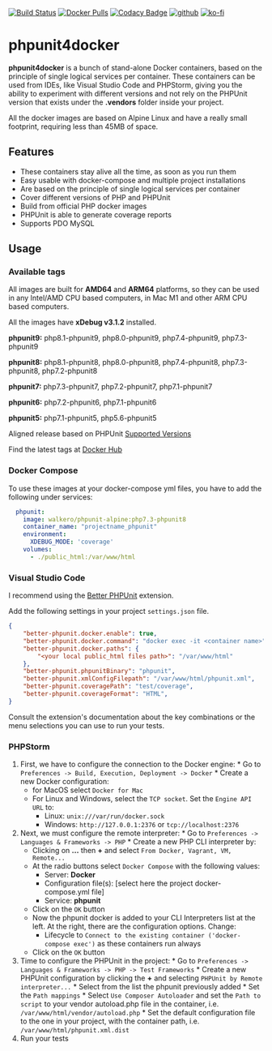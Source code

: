 [![Build Status](https://drone-gh.intercube.gr/api/badges/walkero-gr/phpunit4docker/status.svg)](https://drone-gh.intercube.gr/walkero-gr/phpunit4docker)
[![Docker Pulls](https://img.shields.io/docker/pulls/walkero/phpunit-alpine?color=brightgreen)](https://hub.docker.com/r/walkero/phpunit-alpine)
[![Codacy Badge](https://app.codacy.com/project/badge/Grade/db9d7c92f8694ecda2f1cd314fd03969)](https://www.codacy.com/gh/walkero-gr/phpunit4docker/dashboard?utm_source=github.com&amp;utm_medium=referral&amp;utm_content=walkero-gr/phpunit4docker&amp;utm_campaign=Badge_Grade)
[![github](https://img.shields.io/badge/Repo%20on%20GitHub-100000?style=flat&logo=github&logoColor=white)](https://github.com/walkero-gr/phpunit4docker)
[![ko-fi](https://img.shields.io/badge/Buy%20me%20a%20Ko--fi-F16061?style=flat&logo=ko-fi&logoColor=white)](https://ko-fi.com/walkero)

# phpunit4docker
**phpunit4docker** is a bunch of stand-alone Docker containers, based on the principle of single logical services per container. These containers can be used from IDEs, like Visual Studio Code and PHPStorm, giving you the ability to experiment with different versions and not rely on the PHPUnit version that exists under the **.vendors** folder inside your project.

All the docker images are based on Alpine Linux and have a really small footprint, requiring less than 45MB of space.

## Features
  - These containers stay alive all the time, as soon as you run them
  - Easy usable with docker-compose and multiple project installations
  - Are based on the principle of single logical services per container
  - Cover different versions of PHP and PHPUnit
  - Build from official PHP docker images
  - PHPUnit is able to generate coverage reports
  - Supports PDO MySQL

## Usage
### Available tags

All images are built for **AMD64** and **ARM64** platforms, so they can be used in any Intel/AMD CPU based computers, in Mac M1 and other ARM CPU based computers.

All the images have **xDebug v3.1.2** installed.

**phpunit9:** php8.1-phpunit9, php8.0-phpunit9, php7.4-phpunit9, php7.3-phpunit9

**phpunit8:** php8.1-phpunit8, php8.0-phpunit8, php7.4-phpunit8, php7.3-phpunit8, php7.2-phpunit8

**phpunit7:** php7.3-phpunit7, php7.2-phpunit7, php7.1-phpunit7

**phpunit6:** php7.2-phpunit6, php7.1-phpunit6

**phpunit5:** php7.1-phpunit5, php5.6-phpunit5

Aligned release based on PHPUnit [Supported Versions](https://phpunit.de/supported-versions.html)

Find the latest tags at [Docker Hub](https://hub.docker.com/r/walkero/phpunit-alpine/tags)

### Docker Compose
To use these images at your docker-compose yml files, you have to add the following under services:
```yaml
  phpunit:
    image: walkero/phpunit-alpine:php7.3-phpunit8
    container_name: "projectname_phpunit"
    environment:
      XDEBUG_MODE: 'coverage'
    volumes:
      - ./public_html:/var/www/html
```

### Visual Studio Code

I recommend using the [Better PHPUnit](https://github.com/calebporzio/better-phpunit) extension.

Add the following settings in your project `settings.json` file.

```json
{
    "better-phpunit.docker.enable": true,
    "better-phpunit.docker.command": "docker exec -it <container name>",
    "better-phpunit.docker.paths": {
        "<your local public_html files path>": "/var/www/html"
    },
    "better-phpunit.phpunitBinary": "phpunit",
    "better-phpunit.xmlConfigFilepath": "/var/www/html/phpunit.xml",
    "better-phpunit.coveragePath": "test/coverage",
    "better-phpunit.coverageFormat": "HTML",
}
```
Consult the extension's documentation about the key combinations or the menu selections you can use to run your tests.

### PHPStorm

  1. First, we have to configure the connection to the Docker engine:
    * Go to `Preferences -> Build, Execution, Deployment -> Docker`
    * Create a new Docker configuration:
      * for MacOS select `Docker for Mac`
      * For Linux and Windows, select the `TCP socket`. Set the `Engine API URL` to:
        * Linux: `unix:///var/run/docker.sock`
        * Windows: `http://127.0.0.1:2376` or `tcp://localhost:2376`
  1. Next, we must configure the remote interpreter:
    * Go to `Preferences -> Languages & Frameworks -> PHP`
    * Create a new PHP CLI interpreter by:
      * Clicking on **...** then **+** and select `From Docker, Vagrant, VM, Remote...`
      * At the radio buttons select `Docker Compose` with the following values:
        * Server: **Docker**
        * Configuration file(s): [select here the project docker-compose.yml file]
        * Service: **phpunit**
      * Click on the `OK` button
      * Now the phpunit docker is added to your CLI Interpreters list at the left. At the right, there are the configuration options. Change:
        * Lifecycle to `Connect to the existing container ('docker-compose exec')` as these containers run always
      * Click on the `OK` button
  1. Time to configure the PHPUnit in the project:
    * Go to `Preferences -> Languages & Frameworks -> PHP -> Test Frameworks`
    * Create a new PHPUnit configuration by clicking the **+** and selecting `PHPUnit by Remote interpreter...`
    * Select from the list the phpunit previously added
    * Set the `Path mappings`
    * Select `Use Composer Autoloader` and set the `Path to script` to your vendor autoload.php file in the container, i.e. `/var/www/html/vendor/autoload.php`
    * Set the default configuration file to the one in your project, with the container path, i.e. `/var/www/html/phpunit.xml.dist`
  1. Run your tests
